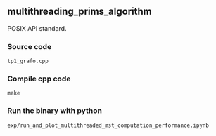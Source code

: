 ## multithreading_prims_algorithm
POSIX API standard.

### Source code
`tp1_grafo.cpp`

### Compile cpp code
`make`

### Run the binary with python

`exp/run_and_plot_multithreaded_mst_computation_performance.ipynb`
